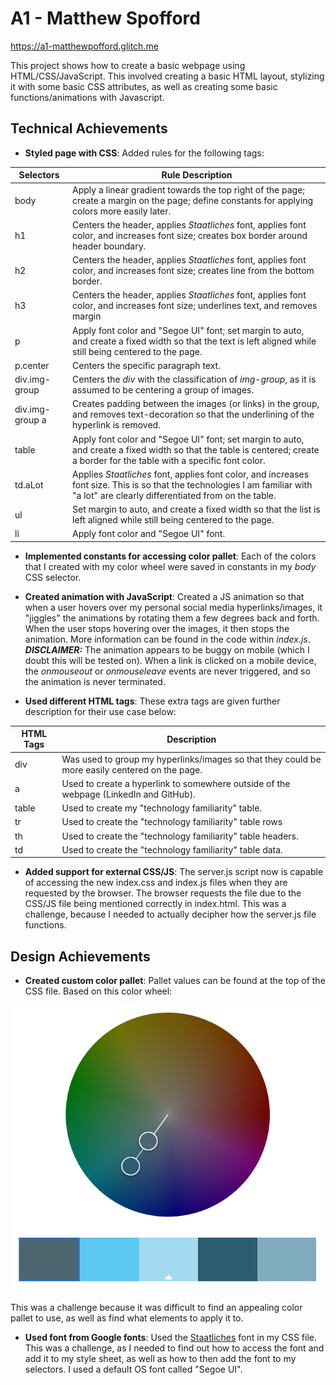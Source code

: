 # A1 - Matthew Spofford

<https://a1-matthewpofford.glitch.me>

This project shows how to create a basic webpage using HTML/CSS/JavaScript. This involved creating a basic HTML layout, stylizing it with some basic CSS attributes, as well as creating some basic functions/animations with Javascript.

## Technical Achievements

- **Styled page with CSS**: Added rules for the following tags:

| Selectors | Rule Description |
| ----------| -----------------|
| body | Apply a linear gradient towards the top right of the page; create a margin on the page; define constants for applying colors more easily later. |
| h1 | Centers the header, applies  *Staatliches* font, applies font color, and increases font size; creates box border around header boundary. |
| h2 | Centers the header, applies  *Staatliches* font, applies font color, and increases font size; creates line from the bottom border. |
| h3 | Centers the header, applies  *Staatliches* font, applies font color, and increases font size; underlines text, and removes margin |
| p | Apply font color and "Segoe UI" font; set margin to auto, and create a fixed width so that the text is left aligned while still being centered to the page. |
| p.center | Centers the specific paragraph text. |
| div.img-group | Centers the *div* with the classification of *img-group*, as it is assumed to be centering a group of images. |
| div.img-group a | Creates padding between the images (or links) in the group, and removes text-decoration so that the underlining of the hyperlink is removed. |
| table | Apply font color and "Segoe UI" font; set margin to auto, and create a fixed width so that the table is centered; create a border for the table with a specific font color. |
| td.aLot | Applies *Staatliches* font, applies font color, and increases font size. This is so that the technologies I am familiar with "a lot" are clearly differentiated from on the table. |
| ul | Set margin to auto, and create a fixed width so that the list is left aligned while still being centered to the page. |
| li | Apply font color and "Segoe UI" font. |

- **Implemented constants for accessing color pallet**: Each of the colors that I created with my color wheel were saved in constants in my *body* CSS selector.

- **Created animation with JavaScript**: Created a JS animation so that when a user hovers over my personal social media hyperlinks/images, it "jiggles" the animations by rotating them a few degrees back and forth. When the user stops hovering over the images, it then stops the animation. More information can be found in the code within *index.js*. ***DISCLAIMER:*** The animation appears to be buggy on mobile (which I doubt this will be tested on). When a link is clicked on a mobile device, the *onmouseout* or *onmouseleave* events are never triggered, and so the animation is never terminated.

- **Used different HTML tags**: These extra tags are given further description for their use case below:

| HTML Tags | Description |
| --------- | ----------- |
| div | Was used to group my hyperlinks/images so that they could be more easily centered on the page. |
| a | Used to create a hyperlink to somewhere outside of the webpage (LinkedIn and GitHub). |
| table | Used to create my "technology familiarity" table. |
| tr | Used to create the "technology familiarity" table rows |
| th | Used to create the "technology familiarity" table headers. |
| td | Used to create the "technology familiarity" table data. |

- **Added support for external CSS/JS**: The server.js script now is capable of accessing the new index.css and index.js files when they are requested by the browser. The browser requests the file due to the CSS/JS file being mentioned correctly in index.html. This was a challenge, because I needed to actually decipher how the server.js file functions.

## Design Achievements

- **Created custom color pallet**: Pallet values can be found at the top of the CSS file. Based on this color wheel:

![color wheel](color_wheel.png)

This was a challenge because it was difficult to find an appealing color pallet to use, as well as find what elements to apply it to.

- **Used font from Google fonts**: Used the [Staatliches](https://fonts.google.com/specimen/Staatliches?sort=popularity) font in my CSS file. This was a challenge, as I needed to find out how to access the font and add it to my style sheet, as well as how to then add the font to my selectors. I used a default OS font called "Segoe UI".